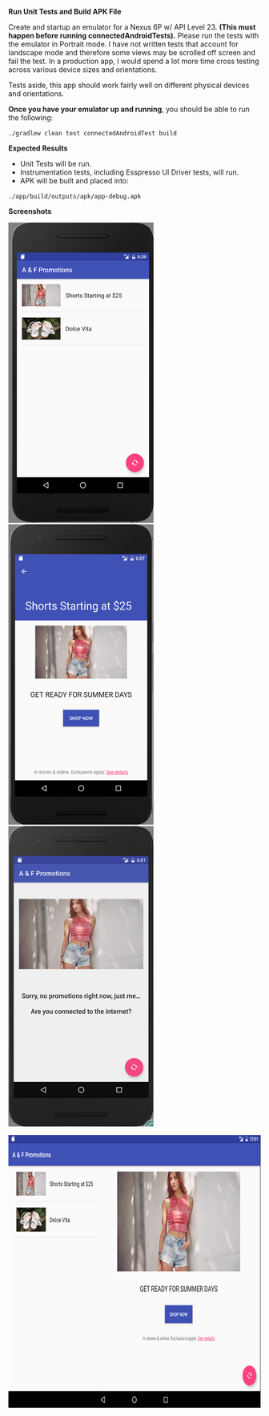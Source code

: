 **Run Unit Tests and Build APK File**

Create and startup an emulator for a Nexus 6P w/ API Level 23.  **(This must happen before running connectedAndroidTests).**
Please run the tests with the emulator in Portrait mode.  I have not written tests that account for landscape mode and therefore some views
may be scrolled off screen and fail the test.  In a production app, I would spend a lot more time cross testing across various device sizes
and orientations.

Tests aside, this app should work fairly well on different physical devices and orientations.

**Once you have your emulator up and running**, you should be able to run the following:

```
./gradlew clean test connectedAndroidTest build
```

**Expected Results**

* Unit Tests will be run.
* Instrumentation tests, including Esspresso UI Driver tests, will run.
* APK will be built and placed into:

```
./app/build/outputs/apk/app-debug.apk
```

**Screenshots**

<img width="290" height="600" src="Promotion%20List.png" alt="Promotion List Example"/> <img width="290" height="600" src="Promotion%20Detail.png" alt="Promotion Detail Example"/> <img width="290" height="600" src="Initial%20Offline.png" alt="Initial Offline Screen Example"/>

<img width="729" height="545" src="Nexus%209%20Landscape.png" alt="Nexus 9 Landscape Example"/>

